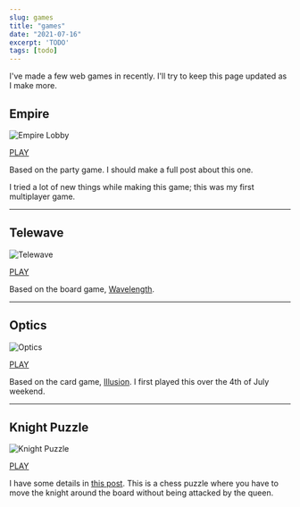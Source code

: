 ```yaml
---
slug: games
title: "games"
date: "2021-07-16"
excerpt: 'TODO'
tags: [todo]
---
```


<script>
  import Image from "$lib/components/base/image.svelte";
</script>

I've made a few web games in recently. I'll try to keep this page updated as I make more.

## Empire

<Image
  path="posts/{slug}"
  filename="emipre"
  figcaption="Empire Lobby"
  alt="Empire Lobby"
/>

[PLAY](https://empire.ihtfy.com/)

Based on the party game. I should make a full post about this one.

I tried a lot of new things while making this game; this was my first multiplayer game.

* * *

## Telewave

<Image
  path="posts/{slug}"
  filename="telewave-2"
  figcaption="Telewave"
  alt="Telewave"
/>

[PLAY](https://telewave.ihtfy.com/)

Based on the board game, [Wavelength](https://www.wavelength.zone/).

* * *

## Optics

<Image
  path="posts/{slug}"
  filename="optics"
  figcaption="Optics"
  alt="Optics"
/>

[PLAY](https://optics.ihtfy.com/)

Based on the card game, [Illusion](https://pandasaurusgames.com/products/illusion). I first played this over the 4th of July weekend.

* * *

## Knight Puzzle

<Image
  path="posts/{slug}"
  filename="knight"
  figcaption="Knight Puzzle"
  alt="Knight Puzzle"
/>

[PLAY](https://knightpuzzle.ihtfy.com/)

I have some details in [this post](https://site.ihtfy.com/knight/). This is a chess puzzle where you have to move the knight around the board without being attacked by the queen.
